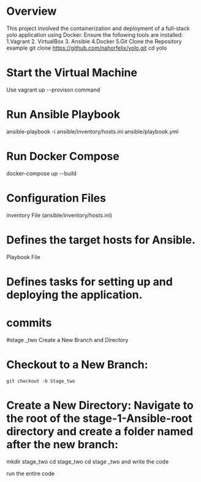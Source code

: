 # Overview
This project involved the containerization and deployment of a full-stack yolo application using Docker.
Ensure the following tools are installed:
  1.Vagrant
  2. VirtualBox
  3. Ansible
  4.Docker
  5.Git
Clone the Repository
example 
git clone https://github.com/nahorfelix/yolo.git
 cd yolo

# Start the Virtual Machine
Use vagrant up --provison command
# Run Ansible Playbook
ansible-playbook -i ansible/inventory/hosts.ini ansible/playbook.yml

# Run Docker Compose
docker-compose up --build
# Configuration Files
  inventory File (ansible/inventory/hosts.ini)
  # Defines the target hosts for Ansible.
  Playbook File 
  # Defines tasks for setting up and deploying the application.

  # commits 

 #stage _two 
 Create a New Branch and Directory
   # Checkout to a New Branch:
    git checkout -b Stage_two
# Create a New Directory: Navigate to the root of the stage-1-Ansible-root directory and create a folder named after the new branch:
  mkdir stage_two
  cd stage_two
 cd stage _two and write the code 
 
run the entire code


